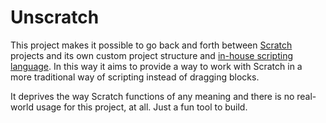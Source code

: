 # Unscratch

This project makes it possible to go back and forth between [Scratch](https://scratch.mit.edu) projects and its own custom project structure and [in-house scripting language](unscript/).
In this way it aims to provide a way to work with Scratch in a more traditional way of scripting instead of dragging blocks.

It deprives the way Scratch functions of any meaning and there is no real-world usage for this project, at all.
Just a fun tool to build.
